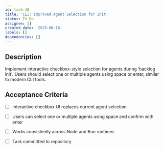 ```yaml
---
id: task-38
title: 'CLI: Improved Agent Selection for Init'
status: To Do
assignee: []
created_date: '2025-06-10'
labels: []
dependencies: []
---
```


## Description
Implement interactive checkbox-style selection for agents during 'backlog init'. Users should select one or multiple agents using space or enter, similar to modern CLI tools.

## Acceptance Criteria
- [ ] Interactive checkbox UI replaces current agent selection
- [ ] Users can select one or multiple agents using space and confirm with enter
- [ ] Works consistently across Node and Bun runtimes
- [ ] Task committed to repository

